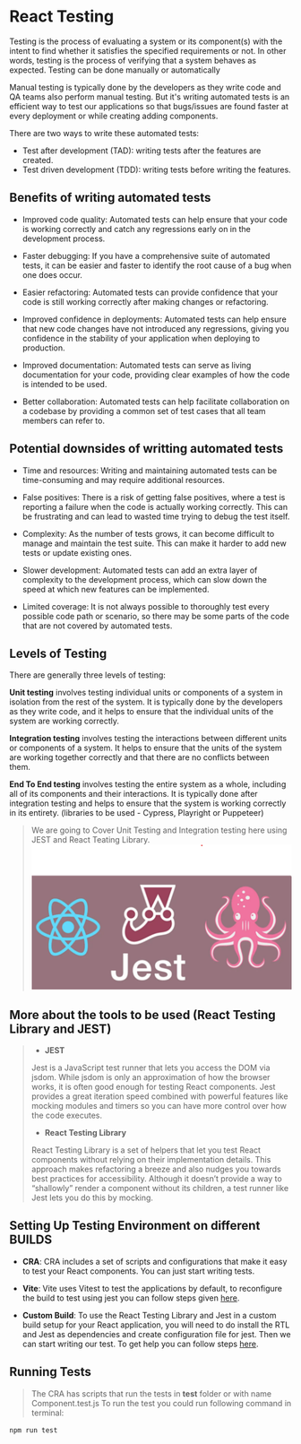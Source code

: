 # React Testing

Testing is the process of evaluating a system or its component(s) with the intent to find whether it satisfies the specified requirements or not. In other words, testing is the process of verifying that a system behaves as expected. Testing can be done manually or automatically

Manual testing is typically done by the developers as they write code and QA teams also perform manual testing. But it's writing automated tests is an efficient way to test our applications so that bugs/issues are found faster at every deployment or while creating adding components.

There are two ways to write these automated tests:

- Test after development (TAD): writing tests after the features are created.
- Test driven development (TDD): writing tests before writing the features.

## Benefits of writing automated tests

- Improved code quality: Automated tests can help ensure that your code is working correctly and catch any regressions early on in the development process.

- Faster debugging: If you have a comprehensive suite of automated tests, it can be easier and faster to identify the root cause of a bug when one does occur.

- Easier refactoring: Automated tests can provide confidence that your code is still working correctly after making changes or refactoring.

- Improved confidence in deployments: Automated tests can help ensure that new code changes have not introduced any regressions, giving you confidence in the stability of your application when deploying to production.

- Improved documentation: Automated tests can serve as living documentation for your code, providing clear examples of how the code is intended to be used.

- Better collaboration: Automated tests can help facilitate collaboration on a codebase by providing a common set of test cases that all team members can refer to.

## Potential downsides of writting automated tests

- Time and resources: Writing and maintaining automated tests can be time-consuming and may require additional resources.

- False positives: There is a risk of getting false positives, where a test is reporting a failure when the code is actually working correctly. This can be frustrating and can lead to wasted time trying to debug the test itself.

- Complexity: As the number of tests grows, it can become difficult to manage and maintain the test suite. This can make it harder to add new tests or update existing ones.

- Slower development: Automated tests can add an extra layer of complexity to the development process, which can slow down the speed at which new features can be implemented.

- Limited coverage: It is not always possible to thoroughly test every possible code path or scenario, so there may be some parts of the code that are not covered by automated tests.

## Levels of Testing

There are generally three levels of testing:

**Unit testing** involves testing individual units or components of a system in isolation from the rest of the system. It is typically done by the developers as they write code, and it helps to ensure that the individual units of the system are working correctly.

**Integration testing** involves testing the interactions between different units or components of a system. It helps to ensure that the units of the system are working together correctly and that there are no conflicts between them.

**End To End testing** involves testing the entire system as a whole, including all of its components and their interactions. It is typically done after integration testing and helps to ensure that the system is working correctly in its entirety. (libraries to be used - Cypress, Playright or Puppeteer)

> We are going to Cover Unit Testing and Integration testing here using JEST and React Teating Library.
> ![Testing Libraries](./src/assets/images/rtl.png)

## More about the tools to be used (React Testing Library and JEST)

> - **JEST**
>
> Jest is a JavaScript test runner that lets you access the DOM via jsdom. While jsdom is only an approximation of how the browser works, it is often good enough for testing React components. Jest provides a great iteration speed combined with powerful features like mocking modules and timers so you can have more control over how the code executes.
>
> - **React Testing Library**
>
> React Testing Library is a set of helpers that let you test React components without relying on their implementation details. This approach makes refactoring a breeze and also nudges you towards best practices for accessibility. Although it doesn’t provide a way to “shallowly” render a component without its children, a test runner like Jest lets you do this by mocking.

## Setting Up Testing Environment on different BUILDS

- **CRA**:
  CRA includes a set of scripts and configurations that make it easy to test your React components. You can just start writing tests.

- **Vite**:
  Vite uses Vitest to test the applications by default, to reconfigure the build to test using jest you can follow steps given [here](https://codingwithmanny.medium.com/quick-jest-setup-with-vitejs-react-typescript-82f325e4323f).

- **Custom Build**:
  To use the React Testing Library and Jest in a custom build setup for your React application, you will need to do install the RTL and Jest as dependencies and create configuration file for jest. Then we can start writing our test. To get help you can follow steps [here](https://dev.to/ivadyhabimana/setup-jest-and-react-testing-library-in-a-react-project-a-step-by-step-guide-1mf0).

## Running Tests

> The CRA has scripts that run the tests in **test** folder or with name Component.test.js
> To run the test you could run following command in terminal:

    npm run test
